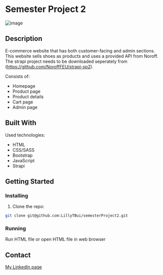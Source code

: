 # Semester Project 2

![image](https://user-images.githubusercontent.com/52622303/164316813-4b12d99f-aeb7-4069-85cf-e72b3a50ac99.png)

## Description

E-commerce website that has both customer-facing and admin sections. This website sells shoes as products and uses a provided API from Noroff. The strapi project needs to be downloaded seperately from (https://github.com/NoroffFEU/strapi-sp2).

Consists of:

- Homepage
- Product page
- Product details
- Cart page
- Admin page

## Built With

Used technologies:

- HTML
- CSS/SASS
- Bootstrap
- JavaScript
- Strapi 

## Getting Started

### Installing

1. Clone the repo:

```bash
git clone git@github.com:LillyTBui/semesterProject2.git
```

### Running

Run HTML file or open HTML file in web browser

## Contact

[My LinkedIn page](https://www.linkedin.com/in/lilly-thi-bui-479920233/)

